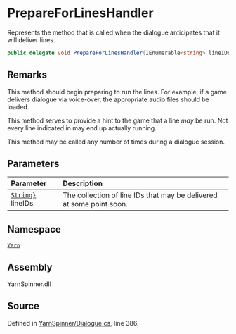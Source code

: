 # PrepareForLinesHandler

Represents the method that is called when the dialogue anticipates that it will deliver lines.

```csharp
public delegate void PrepareForLinesHandler(IEnumerable<string> lineIDs);
```

## Remarks

This method should begin preparing to run the lines. For example, if a game delivers dialogue via voice-over, the appropriate audio files should be loaded.

This method serves to provide a hint to the game that a line _may_ be run. Not every line indicated in may end up actually running.

This method may be called any number of times during a dialogue session.

## Parameters

| Parameter | Description |
| :--- | :--- |
| [`String}`](https://docs.microsoft.com/dotnet/api/System.Collections.Generic.IEnumerable{System.String}) lineIDs | The collection of line IDs that may be delivered at some point soon. |

## Namespace

[`Yarn`](./)

## Assembly

YarnSpinner.dll

## Source

Defined in [YarnSpinner/Dialogue.cs](https://github.com/YarnSpinnerTool/YarnSpinner//blob/develop/YarnSpinner/Dialogue.cs#L386), line 386.


